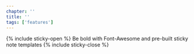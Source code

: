 ```yaml
---
chapter: ''
title: ''
tags: ['features']
---
```


{% include sticky-open %}
<span><i class="icon-bullhorn"> </i></span>
Be bold with Font-Awesome and pre-built
sticky note templates
{% include sticky-close %}
